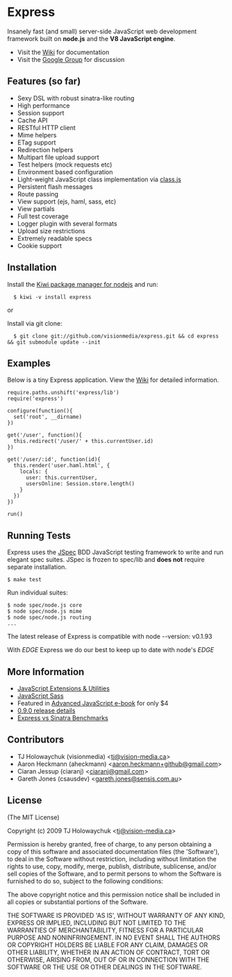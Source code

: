 
# Express
      
  Insanely fast (and small) server-side JavaScript web development framework
  built on **node.js** and the **V8 JavaScript engine**.

  * Visit the [Wiki](http://wiki.github.com/visionmedia/express) for documentation
  * Visit the [Google Group](http://groups.google.com/group/express-js) for discussion

## Features (so far)

  * Sexy DSL with robust sinatra-like routing
  * High performance
  * Session support
  * Cache API
  * RESTful HTTP client
  * Mime helpers
  * ETag support
  * Redirection helpers
  * Multipart file upload support
  * Test helpers (mock requests etc)
  * Environment based configuration
  * Light-weight JavaScript class implementation via [class.js](http://github.com/visionmedia/class.js/)
  * Persistent flash messages
  * Route passing
  * View support (ejs, haml, sass, etc)
  * View partials
  * Full test coverage
  * Logger plugin with several formats
  * Upload size restrictions
  * Extremely readable specs
  * Cookie support
  
## Installation

  Install the [Kiwi package manager for nodejs](http://github.com/visionmedia/kiwi)
  and run:
  
      $ kiwi -v install express
      
or

  Install via git clone:
  
      $ git clone git://github.com/visionmedia/express.git && cd express && git submodule update --init

## Examples

Below is a tiny Express application. View the [Wiki](http://wiki.github.com/visionmedia/express/) for detailed information.

    require.paths.unshift('express/lib')
    require('express')
    
    configure(function(){
      set('root', __dirname)
    })
    
    get('/user', function(){
      this.redirect('/user/' + this.currentUser.id)
    })
    
    get('/user/:id', function(id){
      this.render('user.haml.html', {
        locals: {
          user: this.currentUser,
          usersOnline: Session.store.length()
        }
      })
    })

    run()
    
## Running Tests

Express uses the [JSpec](http://jspec.info) BDD JavaScript testing
framework to write and run elegant spec suites. JSpec is frozen 
to spec/lib and **does not** require separate installation.

    $ make test
    
Run individual suites:

    $ node spec/node.js core
    $ node spec/node.js mime
    $ node spec/node.js routing
    ...
    
The latest release of Express is compatible with node --version:
    v0.1.93
    
With _EDGE_ Express we do our best to keep up to date with node's _EDGE_
    
## More Information

  * [JavaScript Extensions &amp; Utilities](http://github.com/visionmedia/ext.js)
  * [JavaScript Sass](http://github.com/visionmedia/sass.js)
  * Featured in [Advanced JavaScript e-book](http://www.dev-mag.com/2010/02/18/advanced-javascript/) for only $4
  * [0.9.0 release details](http://tjholowaychuk.com/post/522036176/express-0-9-0-released)
  * [Express vs Sinatra Benchmarks](http://tjholowaychuk.com/post/543953703/express-vs-sinatra-benchmarks)
    
## Contributors

  * TJ Holowaychuk (visionmedia) &lt;tj@vision-media.ca&gt;
  * Aaron Heckmann (aheckmann) &lt;aaron.heckmann+github@gmail.com&gt;
  * Ciaran Jessup (ciaranj) &lt;ciaranj@gmail.com&gt;
  * Gareth Jones (csausdev) &lt;gareth.jones@sensis.com.au&gt;
    
## License 

(The MIT License)

Copyright (c) 2009 TJ Holowaychuk &lt;tj@vision-media.ca&gt;

Permission is hereby granted, free of charge, to any person obtaining
a copy of this software and associated documentation files (the
'Software'), to deal in the Software without restriction, including
without limitation the rights to use, copy, modify, merge, publish,
distribute, sublicense, and/or sell copies of the Software, and to
permit persons to whom the Software is furnished to do so, subject to
the following conditions:

The above copyright notice and this permission notice shall be
included in all copies or substantial portions of the Software.

THE SOFTWARE IS PROVIDED 'AS IS', WITHOUT WARRANTY OF ANY KIND,
EXPRESS OR IMPLIED, INCLUDING BUT NOT LIMITED TO THE WARRANTIES OF
MERCHANTABILITY, FITNESS FOR A PARTICULAR PURPOSE AND NONINFRINGEMENT.
IN NO EVENT SHALL THE AUTHORS OR COPYRIGHT HOLDERS BE LIABLE FOR ANY
CLAIM, DAMAGES OR OTHER LIABILITY, WHETHER IN AN ACTION OF CONTRACT,
TORT OR OTHERWISE, ARISING FROM, OUT OF OR IN CONNECTION WITH THE
SOFTWARE OR THE USE OR OTHER DEALINGS IN THE SOFTWARE.
